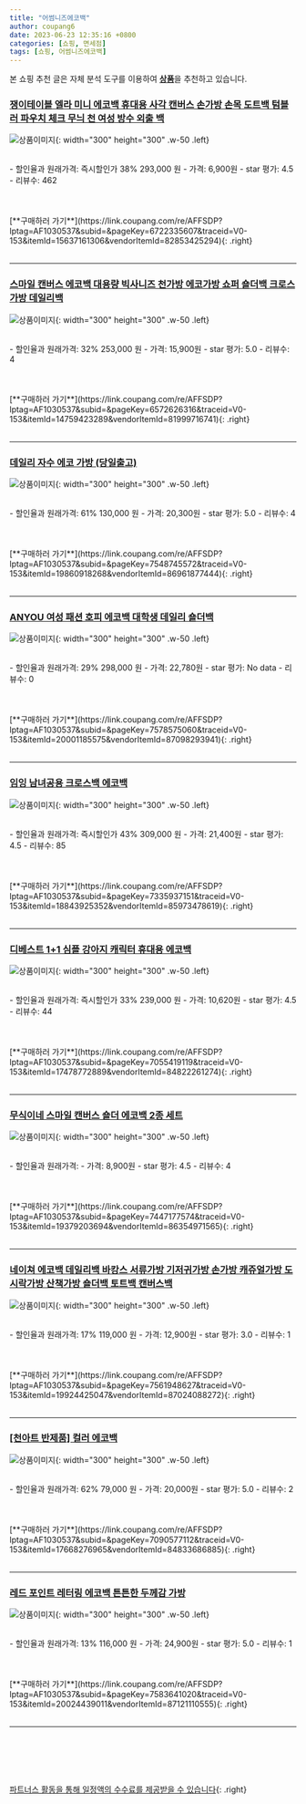 ```yaml
---
title: "어썸니즈에코백"
author: coupang6
date: 2023-06-23 12:35:16 +0800
categories: [쇼핑, 면세점]
tags: [쇼핑, 어썸니즈에코백]
---
```


본 쇼핑 추천 글은 자체 분석 도구를 이용하여 [**상품**](https://link.coupang.com/a/bao1ui)을 추천하고 있습니다.

### [쟁이테이블 엘라 미니 에코백 휴대용 사각 캔버스 손가방 손목 도트백 텀블러 파우치 체크 무늬 천 여성 방수 외출 백](https://link.coupang.com/re/AFFSDP?lptag=AF1030537&subid=&pageKey=6722335607&traceid=V0-153&itemId=15637161306&vendorItemId=82853425294)

![상품이미지](https://thumbnail9.coupangcdn.com/thumbnails/remote/230x230ex/image/vendor_inventory/e905/bb1a4b08b8e113503f8aa3f5f0b1728976cdbf9b9065ac0adbc512998667.png){: width="300" height="300" .w-50 .left}


<br>
- 할인율과 원래가격: 즉시할인가 38%  293,000   원
- 가격: 6,900원
- star 평가: 4.5
- 리뷰수: 462
<br>
<br>
<br>
<br>
[**구매하러 가기**](https://link.coupang.com/re/AFFSDP?lptag=AF1030537&subid=&pageKey=6722335607&traceid=V0-153&itemId=15637161306&vendorItemId=82853425294){: .right}
<br>
<br>

---

### [스마일 캔버스 에코백 대용량 빅사니즈 천가방 에코가방 쇼퍼 숄더백 크로스가방 데일리백](https://link.coupang.com/re/AFFSDP?lptag=AF1030537&subid=&pageKey=6572626316&traceid=V0-153&itemId=14759423289&vendorItemId=81999716741)

![상품이미지](https://thumbnail7.coupangcdn.com/thumbnails/remote/230x230ex/image/vendor_inventory/8bcb/eebab7b8a10e4a45b78a43dbe4b1a9b81e082112aaf86cea2ea288f49407.jpg){: width="300" height="300" .w-50 .left}


<br>
- 할인율과 원래가격: 32%  253,000   원
- 가격: 15,900원
- star 평가: 5.0
- 리뷰수: 4
<br>
<br>
<br>
<br>
[**구매하러 가기**](https://link.coupang.com/re/AFFSDP?lptag=AF1030537&subid=&pageKey=6572626316&traceid=V0-153&itemId=14759423289&vendorItemId=81999716741){: .right}
<br>
<br>

---

### [데일리 자수 에코 가방 (당일출고)](https://link.coupang.com/re/AFFSDP?lptag=AF1030537&subid=&pageKey=7548745572&traceid=V0-153&itemId=19860918268&vendorItemId=86961877444)

![상품이미지](https://thumbnail9.coupangcdn.com/thumbnails/remote/230x230ex/image/vendor_inventory/7f4f/89caee6691530cf9a0f281e8ceb51061a8bc1bb6e0a7a3c0ef2b9ba5f987.PNG){: width="300" height="300" .w-50 .left}


<br>
- 할인율과 원래가격: 61%  130,000   원
- 가격: 20,300원
- star 평가: 5.0
- 리뷰수: 4
<br>
<br>
<br>
<br>
[**구매하러 가기**](https://link.coupang.com/re/AFFSDP?lptag=AF1030537&subid=&pageKey=7548745572&traceid=V0-153&itemId=19860918268&vendorItemId=86961877444){: .right}
<br>
<br>

---

### [ANYOU 여성 패션 호피 에코백 대학생 데일리 숄더백](https://link.coupang.com/re/AFFSDP?lptag=AF1030537&subid=&pageKey=7578575060&traceid=V0-153&itemId=20001185575&vendorItemId=87098293941)

![상품이미지](https://thumbnail6.coupangcdn.com/thumbnails/remote/230x230ex/image/vendor_inventory/6491/2113b66a1a835d33df7752f9fe152daf378495f55b6d9cfc4504d717ec0f.jpg){: width="300" height="300" .w-50 .left}


<br>
- 할인율과 원래가격: 29%  298,000   원
- 가격: 22,780원
- star 평가: No data
- 리뷰수: 0
<br>
<br>
<br>
<br>
[**구매하러 가기**](https://link.coupang.com/re/AFFSDP?lptag=AF1030537&subid=&pageKey=7578575060&traceid=V0-153&itemId=20001185575&vendorItemId=87098293941){: .right}
<br>
<br>

---

### [임잉 남녀공용 크로스백 에코백](https://link.coupang.com/re/AFFSDP?lptag=AF1030537&subid=&pageKey=7335937151&traceid=V0-153&itemId=18843925352&vendorItemId=85973478619)

![상품이미지](https://thumbnail7.coupangcdn.com/thumbnails/remote/230x230ex/image/vendor_inventory/53eb/c9596b7757f5a532dec79a9ae86009cd317e741960fdc3e83b50dd7c670f.jpg){: width="300" height="300" .w-50 .left}


<br>
- 할인율과 원래가격: 즉시할인가 43%  309,000   원
- 가격: 21,400원
- star 평가: 4.5
- 리뷰수: 85
<br>
<br>
<br>
<br>
[**구매하러 가기**](https://link.coupang.com/re/AFFSDP?lptag=AF1030537&subid=&pageKey=7335937151&traceid=V0-153&itemId=18843925352&vendorItemId=85973478619){: .right}
<br>
<br>

---

### [디베스트 1+1 심플 강아지 캐릭터 휴대용 에코백](https://link.coupang.com/re/AFFSDP?lptag=AF1030537&subid=&pageKey=7055419119&traceid=V0-153&itemId=17478772889&vendorItemId=84822261274)

![상품이미지](https://thumbnail9.coupangcdn.com/thumbnails/remote/230x230ex/image/vendor_inventory/a1f7/65206047accede620949d52b137362c617b6f0e284bc987d3fbf05b9a2e5.png){: width="300" height="300" .w-50 .left}


<br>
- 할인율과 원래가격: 즉시할인가 33%  239,000   원
- 가격: 10,620원
- star 평가: 4.5
- 리뷰수: 44
<br>
<br>
<br>
<br>
[**구매하러 가기**](https://link.coupang.com/re/AFFSDP?lptag=AF1030537&subid=&pageKey=7055419119&traceid=V0-153&itemId=17478772889&vendorItemId=84822261274){: .right}
<br>
<br>

---

### [무식이네 스마일 캔버스 숄더 에코백 2종 세트](https://link.coupang.com/re/AFFSDP?lptag=AF1030537&subid=&pageKey=7447177574&traceid=V0-153&itemId=19379203694&vendorItemId=86354971565)

![상품이미지](https://thumbnail7.coupangcdn.com/thumbnails/remote/230x230ex/image/vendor_inventory/eba2/c699bc122d0d5117f228b5da8b3b084a11d5245aa3ac61b3c9f62834ab79.jpg){: width="300" height="300" .w-50 .left}


<br>
- 할인율과 원래가격: 
- 가격: 8,900원
- star 평가: 4.5
- 리뷰수: 4
<br>
<br>
<br>
<br>
[**구매하러 가기**](https://link.coupang.com/re/AFFSDP?lptag=AF1030537&subid=&pageKey=7447177574&traceid=V0-153&itemId=19379203694&vendorItemId=86354971565){: .right}
<br>
<br>

---

### [네이쳐 에코백 데일리백 바캉스 서류가방 기저귀가방 손가방 캐쥬얼가방 도시락가방 산책가방 숄더백 토트백 캔버스백](https://link.coupang.com/re/AFFSDP?lptag=AF1030537&subid=&pageKey=7561948627&traceid=V0-153&itemId=19924425047&vendorItemId=87024088272)

![상품이미지](https://thumbnail9.coupangcdn.com/thumbnails/remote/230x230ex/image/vendor_inventory/48b5/4adcf8b74f7d011d74f865c9ae7e479ad21f354e0f532b0ed8f383998637.jpg){: width="300" height="300" .w-50 .left}


<br>
- 할인율과 원래가격: 17%  119,000   원
- 가격: 12,900원
- star 평가: 3.0
- 리뷰수: 1
<br>
<br>
<br>
<br>
[**구매하러 가기**](https://link.coupang.com/re/AFFSDP?lptag=AF1030537&subid=&pageKey=7561948627&traceid=V0-153&itemId=19924425047&vendorItemId=87024088272){: .right}
<br>
<br>

---

### [[천아트 반제품] 컬러 에코백](https://link.coupang.com/re/AFFSDP?lptag=AF1030537&subid=&pageKey=7090577112&traceid=V0-153&itemId=17668276965&vendorItemId=84833686885)

![상품이미지](https://thumbnail6.coupangcdn.com/thumbnails/remote/230x230ex/image/vendor_inventory/30df/4178a7eb29d1c9e22c2f004ae3bc96daa182925b4b552df4c238ad789a19.jpg){: width="300" height="300" .w-50 .left}


<br>
- 할인율과 원래가격: 62%  79,000   원
- 가격: 20,000원
- star 평가: 5.0
- 리뷰수: 2
<br>
<br>
<br>
<br>
[**구매하러 가기**](https://link.coupang.com/re/AFFSDP?lptag=AF1030537&subid=&pageKey=7090577112&traceid=V0-153&itemId=17668276965&vendorItemId=84833686885){: .right}
<br>
<br>

---

### [레드 포인트 레터링 에코백 튼튼한 두께감 가방](https://link.coupang.com/re/AFFSDP?lptag=AF1030537&subid=&pageKey=7583641020&traceid=V0-153&itemId=20024439011&vendorItemId=87121110555)

![상품이미지](https://thumbnail10.coupangcdn.com/thumbnails/remote/230x230ex/image/vendor_inventory/1ea9/373689c251b3479efbbe4f701165185940defaa6db6b458e527a0f868756.png){: width="300" height="300" .w-50 .left}


<br>
- 할인율과 원래가격: 13%  116,000   원
- 가격: 24,900원
- star 평가: 5.0
- 리뷰수: 1
<br>
<br>
<br>
<br>
[**구매하러 가기**](https://link.coupang.com/re/AFFSDP?lptag=AF1030537&subid=&pageKey=7583641020&traceid=V0-153&itemId=20024439011&vendorItemId=87121110555){: .right}
<br>
<br>

---
<br><br><br><br><br> [파트너스 활동을 통해 일정액의 수수료를 제공받을 수 있습니다](https://link.coupang.com/a/bao1ui){: .right}
